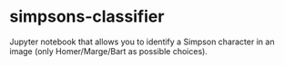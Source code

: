 # simpsons-classifier
Jupyter notebook that allows you to identify a Simpson character in an image (only Homer/Marge/Bart as possible choices).
